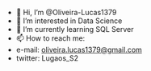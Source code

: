 - 👋 Hi, I’m @Oliveira-Lucas1379
- 👀 I’m interested in Data Science
- 🌱 I’m currently learning SQL Server
- 📫 How to reach me: 
-   e-mail: oliveira.lucas1379@gmail.com
-   twitter: Lugaos_S2
